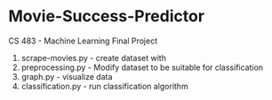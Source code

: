 # Movie-Success-Predictor
CS 483 - Machine Learning Final Project

1. scrape-movies.py - create dataset with 
2. preprocessing.py - Modify dataset to be suitable for classification
3. graph.py - visualize data
4. classification.py - run classification algorithm
